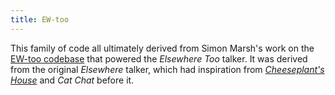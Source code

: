 ```yaml
---
title: EW-too
---
```


This family of code all ultimately derived from Simon Marsh's work on the [EW-too codebase][ewtoo]
that powered the _Elsewhere Too_ talker.  It was derived from the original _Elsewhere_ talker, which
had inspiration from [_Cheeseplant's House_][cph] and _Cat Chat_ before it.

[ewtoo]: /codebases/ewtoo.html
[cph]: /history/cheeseplant.html
